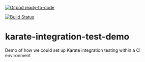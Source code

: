 [![Gitpod ready-to-code](https://img.shields.io/badge/Gitpod-ready--to--code-blue?logo=gitpod)](https://gitpod.io/#https://github.com/monch1962/karate-integration-test-demo)

[![Build Status](https://dev.azure.com/monch1962/monch1962/_apis/build/status/monch1962.karate-integration-test-demo?branchName=main)](https://dev.azure.com/monch1962/monch1962/_build/latest?definitionId=16&branchName=main)

# karate-integration-test-demo
Demo of how we could set up Karate integration testing within a CI environment

